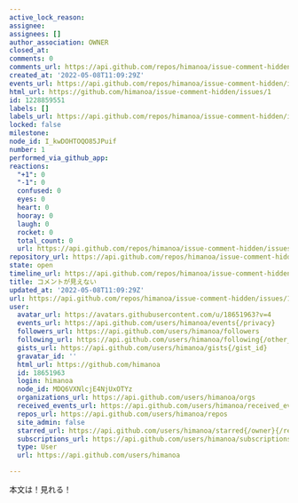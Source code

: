 ```yaml
---
active_lock_reason: 
assignee: 
assignees: []
author_association: OWNER
closed_at: 
comments: 0
comments_url: https://api.github.com/repos/himanoa/issue-comment-hidden/issues/1/comments
created_at: '2022-05-08T11:09:29Z'
events_url: https://api.github.com/repos/himanoa/issue-comment-hidden/issues/1/events
html_url: https://github.com/himanoa/issue-comment-hidden/issues/1
id: 1228859551
labels: []
labels_url: https://api.github.com/repos/himanoa/issue-comment-hidden/issues/1/labels{/name}
locked: false
milestone: 
node_id: I_kwDOHTOQO85JPuif
number: 1
performed_via_github_app: 
reactions:
  "+1": 0
  "-1": 0
  confused: 0
  eyes: 0
  heart: 0
  hooray: 0
  laugh: 0
  rocket: 0
  total_count: 0
  url: https://api.github.com/repos/himanoa/issue-comment-hidden/issues/1/reactions
repository_url: https://api.github.com/repos/himanoa/issue-comment-hidden
state: open
timeline_url: https://api.github.com/repos/himanoa/issue-comment-hidden/issues/1/timeline
title: コメントが見えない
updated_at: '2022-05-08T11:09:29Z'
url: https://api.github.com/repos/himanoa/issue-comment-hidden/issues/1
user:
  avatar_url: https://avatars.githubusercontent.com/u/18651963?v=4
  events_url: https://api.github.com/users/himanoa/events{/privacy}
  followers_url: https://api.github.com/users/himanoa/followers
  following_url: https://api.github.com/users/himanoa/following{/other_user}
  gists_url: https://api.github.com/users/himanoa/gists{/gist_id}
  gravatar_id: ''
  html_url: https://github.com/himanoa
  id: 18651963
  login: himanoa
  node_id: MDQ6VXNlcjE4NjUxOTYz
  organizations_url: https://api.github.com/users/himanoa/orgs
  received_events_url: https://api.github.com/users/himanoa/received_events
  repos_url: https://api.github.com/users/himanoa/repos
  site_admin: false
  starred_url: https://api.github.com/users/himanoa/starred{/owner}{/repo}
  subscriptions_url: https://api.github.com/users/himanoa/subscriptions
  type: User
  url: https://api.github.com/users/himanoa

---
```

本文は！見れる！